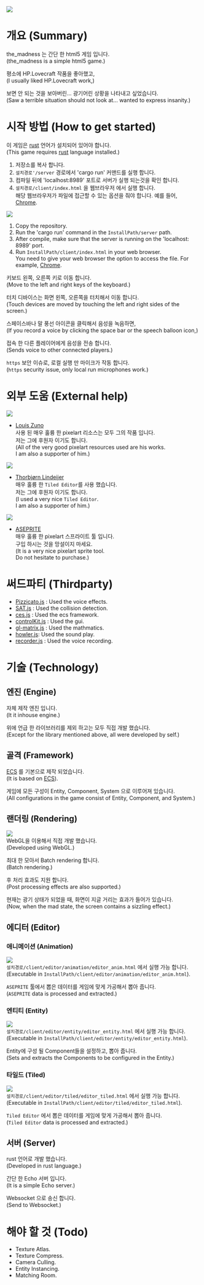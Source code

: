 ![](./img/readme_img_00.png)

# 개요 (Summary)
the_madness 는 간단 한 html5 게임 입니다.  
(the_madness is a simple html5 game.)  

평소에 HP.Lovecraft 작품을 좋아했고,  
(I usually liked HP.Lovecraft work,)  

보면 안 되는 것을 보아버린... 광기어린 상황을 나타내고 싶었습니다.  
(Saw a terrible situation should not look at... wanted to express insanity.)  


# 시작 방법 (How to get started)
이 게임은 [rust](https://rust-lang.org) 언어가 설치되어 있어야 합니다.  
(This game requires [rust](https://rust-lang.org) language installed.)  

1. 저장소를 복사 합니다.  
2. `설치경로'/server` 경로에서 'cargo run' 커맨드를 실행 합니다.  
3. 컴파일 뒤에 'localhost:8989' 포트로 서버가 실행 되는것을 확인 합니다.  
4. `설치경로/client/index.html` 을 웹브라우저 에서 실행 합니다.  
해당 웹브라우저가 파일에 접근할 수 있는 옵션을 줘야 합니다. 예를 들어, [Chrome](http://www.chrome-allow-file-access-from-file.com/).  

![](./img/readme_img_01.png)  

1. Copy the repository.  
2. Run the 'cargo run' command in the `InstallPath/server` path.  
3. After compile, make sure that the server is running on the 'localhost: 8989' port.  
4. Run `InstallPath/client/index.html` in your web browser.  
You need to give your web browser the option to access the file. For example, [Chrome](http://www.chrome-allow-file-access-from-file.com/).  

키보드 왼쪽, 오른쪽 키로 이동 합니다.  
(Move to the left and right keys of the keyboard.)  

터치 디바이스는 화면 왼쪽, 오른쪽을 터치해서 이동 합니다.  
(Touch devices are moved by touching the left and right sides of the screen.)  

스페이스바나 말 풍선 아이콘을 클릭해서 음성을 녹음하면,  
(If you record a voice by clicking the space bar or the speech balloon icon,)  

접속 한 다른 플레이어에게 음성을 전송 합니다.  
(Sends voice to other connected players.)  

`https` 보안 이슈로, 로컬 실행 만 마이크가 작동 합니다.  
(`https` security issue, only local run microphones work.)  

# 외부 도움 (External help)
![](./img/readme_img_04.png)
+ [Louis Zuno](https://www.patreon.com/ansimuz/overview)  
사용 된 매우 훌륭 한 pixelart 리소스는 모두 그의 작품 입니다.  
저는 그에 후원자 이기도 합니다.  
(All of the very good pixelart resources used are his works.  
I am also a supporter of him.)  


![](./img/readme_img_05.png)
+ [Thorbjørn Lindeijer](https://www.patreon.com/bjorn/overview)  
매우 훌륭 한 `Tiled Editor`를 사용 했습니다.  
저는 그에 후원자 이기도 합니다.  
(I used a very nice `Tiled Editor`.  
I am also a supporter of him.)  


![](./img/readme_img_02.png)
+ [ASEPRITE](https://store.steampowered.com/app/431730/Aseprite/)  
매우 훌륭 한 pixelart 스프라이트 툴 입니다.  
구입 하시는 것을 망설이지 마세요.  
(It is a very nice pixelart sprite tool.  
Do not hesitate to purchase.)  

# 써드파티 (Thirdparty)
+ [Pizzicato.js](https://github.com/alemangui/pizzicato) : Used the voice effects.  
+ [SAT.js](https://github.com/jriecken/sat-js) : Used the collision detection.    
+ [ces.js](https://github.com/qiao/ces.js) : Used the ecs framework.    
+ [controlKit.js](https://github.com/automat/controlkit.js) : Used the gui.  
+ [gl-matrix.js](https://github.com/toji/gl-matrix) : Used the mathmatics.  
+ [howler.js](https://github.com/goldfire/howler.js): Used the sound play.  
+ [recorder.js](https://github.com/mattdiamond/Recorderjs) : Used the voice recording.  

# 기술 (Technology)
## 엔진 (Engine)
자체 제작 엔진 입니다.  
(It it inhouse engine.)  

위에 언급 한 라이브러리를 제외 하고는 모두 직접 개발 했습니다.  
(Except for the library mentioned above, all were developed by self.)  
## 골격 (Framework)
[ECS](https://en.wikipedia.org/wiki/Entity%E2%80%93component%E2%80%93system) 를 기본으로 제작 되었습니다.  
(It is based on [ECS](https://en.wikipedia.org/wiki/Entity%E2%80%93component%E2%80%93system)).  

게임에 모든 구성이 Entity, Component, System 으로 이루어져 있습니다.  
(All configurations in the game consist of Entity, Component, and System.)  
## 랜더링 (Rendering)
![](./img/readme_img_07.png)  
WebGL을 이용해서 직접 개발 했습니다.  
(Developed using WebGL.)  

최대 한 모아서 Batch rendering 합니다.  
(Batch rendering.)  

후 처리 효과도 지원 합니다.  
(Post processing effects are also supported.)  

현재는 광기 상태가 되었을 때, 화면이 지글 거리는 효과가 들어가 있습니다.  
(Now, when the mad state, the screen contains a sizzling effect.)  
## 에디터 (Editor)
### 애니메이션 (Animation)
![](./img/readme_img_06.png)  
`설치경로/client/editor/animation/editor_anim.html` 에서 실행 가능 합니다.  
(Executable in `InstallPath/client/editor/animation/editor_anim.html`).  

`ASEPRITE` 툴에서 뽑은 데이터를 게임에 맞게 가공해서 뽑아 줍니다.  
(`ASEPRITE` data is processed and extracted.)  
### 엔티티 (Entity)
![](./img/readme_img_08.png)  
`설치경로/client/editor/entity/editor_entity.html` 에서 실행 가능 합니다.  
(Executable in `InstallPath/client/editor/entity/editor_entity.html`).  

Entity에 구성 될 Component들을 설정하고, 뽑아 줍니다.  
(Sets and extracts the Components to be configured in the Entity.)  
### 타일드 (Tiled)
![](./img/readme_img_09.png)  
`설치경로/client/editor/tiled/editor_tiled.html` 에서 실행 가능 합니다.  
(Executable in `InstallPath/client/editor/tiled/editor_tiled.html`).  

`Tiled Editor` 에서 뽑은 데이터를 게임에 맞게 가공해서 뽑아 줍니다.  
(`Tiled Editor` data is processed and extracted.)  
## 서버 (Server)
rust 언어로 개발 했습니다.  
(Developed in rust language.)  

간단 한 Echo 서버 입니다.  
(It is a simple Echo server.)  

Websocket 으로 송신 합니다.  
(Send to Websocket.)  

# 해야 할 것 (Todo)
+ Texture Atlas.  
+ Texture Compress.  
+ Camera Culling.  
+ Entity Instancing.  
+ Matching Room.
